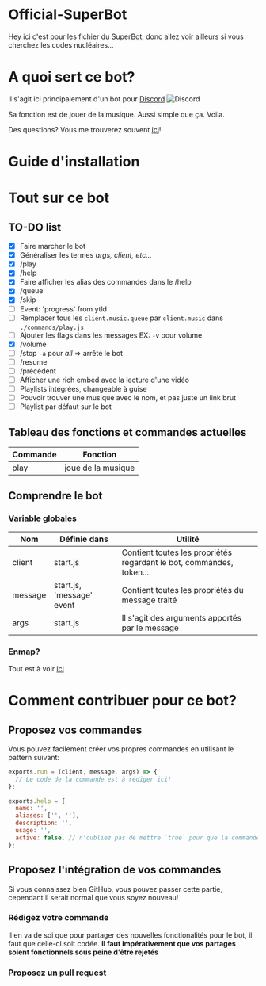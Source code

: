 # Official-SuperBot
Hey ici c'est pour les fichier du SuperBot, donc allez voir ailleurs si vous cherchez les codes nucléaires...

# A quoi sert ce bot?
Il s'agit ici principalement d'un bot pour [Discord](https://discordapp.com) ![Discord](https://goo.gl/2xXR9v)

Sa fonction est de jouer de la musique. Aussi simple que ça. Voila.

Des questions? Vous me trouverez souvent [ici](https://discord.gg/3W6eFsE)!

# Guide d'installation


# Tout sur ce bot
## TO-DO list
- [x] Faire marcher le bot
- [x] Généraliser les termes *args, client, etc...*
- [x] /play
- [x] /help
- [x] Faire afficher les alias des commandes dans le /help
- [x] /queue
- [x] /skip
- [ ] Event: 'progress' from ytld
- [ ] Remplacer tous les `client.music.queue` par `client.music` dans `./commands/play.js`
- [ ] Ajouter les flags dans les messages   EX: `-v` pour volume
- [x] /volume
- [ ] /stop `-a` pour *all* => arrête le bot
- [ ] /resume
- [ ] /précédent
- [ ] Afficher une rich embed avec la lecture d'une vidéo
- [ ] Playlists intégrées, changeable à guise
- [ ] Pouvoir trouver une musique avec le nom, et pas juste un link brut
- [ ] Playlist par défaut sur le bot

## Tableau des fonctions et commandes actuelles
Commande | Fonction
------------ | -------------
play | joue de la musique

## Comprendre le bot
### Variable globales
Nom | Définie dans | Utilité
------------- | ------------- | -------------
client | start.js | Contient toutes les propriétés regardant le bot, commandes, token...
message | start.js, 'message' event | Contient toutes les propriétés du message traité
args | start.js | Il s'agit des arguments apportés par le message

### Enmap?
Tout est à voir [ici](https://github.com/eslachance/enmap)

# Comment contribuer pour ce bot?
## Proposez vos commandes
Vous pouvez facilement créer vos propres commandes en utilisant le pattern suivant:

```js
exports.run = (client, message, args) => {
  // Le code de la commande est à rédiger ici!
};

exports.help = {
  name: '',
  aliases: ['', ''],
  description: '',
  usage: '',
  active: false, // n'oubliez pas de mettre `true` pour que la commande soit prise en compte
};
```

## Proposez l'intégration de vos commandes
Si vous connaissez bien GitHub, vous pouvez passer cette partie, cependant il serait normal que vous soyez nouveau!

### Rédigez votre commande
Il en va de soi que pour partager des nouvelles fonctionalités pour le bot, il faut que celle-ci soit codée.
**Il faut impérativement que vos partages soient fonctionnels sous peine d'être rejetés**

### Proposez un pull request
